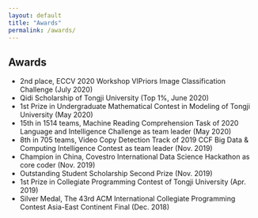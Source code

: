 ```yaml
---
layout: default
title: "Awards"
permalink: /awards/
---
```


## Awards

* 2nd place, ECCV 2020 Workshop VIPriors Image Classification Challenge (July 2020)
* Qidi Scholarship of Tongji University (Top 1%, June 2020)
* 1st Prize in Undergraduate Mathematical Contest in Modeling of Tongji University (May 2020)
* 15th in 1514 teams, Machine Reading Comprehension Task of 2020 Language and Intelligence Challenge as team leader (May 2020)
* 8th in 705 teams, Video Copy Detection Track of 2019 CCF Big Data & Computing Intelligence Contest as team leader (Nov. 2019)
* Champion in China, Covestro International Data Science Hackathon as core coder (Nov. 2019)
* Outstanding Student Scholarship Second Prize (Nov. 2019)
* 1st Prize in Collegiate Programming Contest of Tongji University (Apr. 2019)
* Silver Medal, The 43rd ACM International Collegiate Programming Contest Asia-East Continent Final (Dec. 2018)
